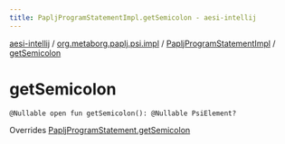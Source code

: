 ```yaml
---
title: PapljProgramStatementImpl.getSemicolon - aesi-intellij
---
```


[aesi-intellij](../../index.html) / [org.metaborg.paplj.psi.impl](../index.html) / [PapljProgramStatementImpl](index.html) / [getSemicolon](.)

# getSemicolon

`@Nullable open fun getSemicolon(): @Nullable PsiElement?`

Overrides [PapljProgramStatement.getSemicolon](../../org.metaborg.paplj.psi/-paplj-program-statement/get-semicolon.html)

